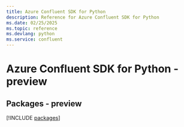 ```yaml
---
title: Azure Confluent SDK for Python
description: Reference for Azure Confluent SDK for Python
ms.date: 02/25/2025
ms.topic: reference
ms.devlang: python
ms.service: confluent
---
```

# Azure Confluent SDK for Python - preview
## Packages - preview
[!INCLUDE [packages](confluent-index.md)]